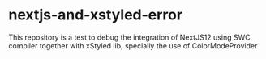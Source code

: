 # nextjs-and-xstyled-error

This repository is a test to debug the integration of NextJS12 using SWC compiler together with xStyled lib, specially the use of ColorModeProvider
